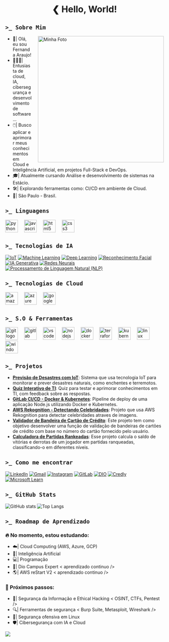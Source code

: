 <h1 align="center"> ❮ Hello, World! </h1>

##  `>_ Sobre Mim` 
<div>
  <img src="https://www.shutterstock.com/shutterstock/videos/1108397841/thumb/1.jpg?ip=x480" alt="Minha Foto" width="400" align="right" style="margin-left: 20px;" />
  <ul>
    <li>👋|  Olá, eu sou Fernanda Araujo!</li>
    <li>👩🏻‍💻|  Entusiasta de cloud, IA, cibersegurança e desenvolvimento de software...</li>
    <li>🖱️|  Busco aplicar e aprimorar meus conhecimentos em Cloud e Inteligência Artificial, em projetos Full-Stack e DevOps.</li>
    <li>🎓|  Atualmente cursando Análise e desenvolvimento de sistemas na Estácio.</li>
    <li>🛠️|  Explorando ferramentas como: CI/CD em ambiente de Cloud.</li>
    <li>📍|  São Paulo - Brasil.</li>
  </ul>
</div>

##  `>_ Linguagens`
<div align="left">
  <img src="https://cdn.jsdelivr.net/gh/devicons/devicon/icons/python/python-original.svg" height="40" alt="python logo"  />
  <img width="12" />
  <img src="https://skillicons.dev/icons?i=js" height="40" alt="javascript logo"  />
  <img width="12" />
  <img src="https://skillicons.dev/icons?i=html" height="40" alt="html5 logo"  />
  <img width="12" />
  <img src="https://skillicons.dev/icons?i=css" height="40" alt="css3 logo"  />
  <img width="12" />
</div>

## `>_ Tecnologias de IA`
[![IoT](https://img.shields.io/badge/IoT-FFC0CB?style=for-the-badge&logoColor=white)](https://www.google.com/search?q=Internet+das+Coisas)
[![Machine Learning](https://img.shields.io/badge/Machine%20Learning-FFC0CB?style=for-the-badge&logoColor=white)](https://www.google.com/search?q=Machine+Learning)
[![Deep Learning](https://img.shields.io/badge/Deep%20Learning-FFC0CB?style=for-the-badge&logoColor=white)](https://www.google.com/search?q=Deep+Learning)
[![Reconhecimento Facial](https://img.shields.io/badge/Reconhecimento%20Facial-FFC0CB?style=for-the-badge&logoColor=white)](https://www.google.com/search?q=Reconhecimento+Facial)
[![IA Generativa](https://img.shields.io/badge/IA%20Generativa-FFC0CB?style=for-the-badge&logoColor=white)](https://www.google.com/search?q=IA+Generativa)
[![Redes Neurais](https://img.shields.io/badge/Redes%20Neurais-FFC0CB?style=for-the-badge&logoColor=white)](https://www.google.com/search?q=Redes+Neurais)  
[![Processamento de Linguagem Natural (NLP)](https://img.shields.io/badge/NLP-FFC0CB?style=for-the-badge&logoColor=white)](https://www.google.com/search?q=Processamento+de+Linguagem+Natural) 

## `>_ Tecnologias de Cloud`
<div align="left">
  <img src="https://skillicons.dev/icons?i=aws" height="40" alt="amazonwebservices logo"  />
  <img width="12" />
  <img src="https://skillicons.dev/icons?i=azure" height="40" alt="azure logo"  />
  <img width="12" />
  <img src="https://skillicons.dev/icons?i=gcp" height="40" alt="googlecloud logo"  />
</div>

## `>_ S.O & Ferramentas`
<div align="left">
  <img src="https://cdn.jsdelivr.net/gh/devicons/devicon/icons/git/git-original.svg" height="40" alt="git logo"  />
  <img width="12" />
  <img src="https://cdn.jsdelivr.net/gh/devicons/devicon/icons/gitlab/gitlab-original.svg" height="40" alt="gitlab logo"  />
  <img width="12" />
  <img src="https://cdn.jsdelivr.net/gh/devicons/devicon/icons/vscode/vscode-original.svg" height="40" alt="vscode logo"  />
  <img width="12" />
  <img src="https://cdn.jsdelivr.net/gh/devicons/devicon/icons/nodejs/nodejs-original.svg" height="40" alt="nodejs logo"  />
  <img width="12" />
  <img src="https://cdn.jsdelivr.net/gh/devicons/devicon/icons/docker/docker-original.svg" height="40" alt="docker logo"  />
  <img width="12" />
  <img src="https://cdn.jsdelivr.net/gh/devicons/devicon/icons/terraform/terraform-original.svg" height="40" alt="terraform logo"  />
  <img width="12" />
  <img src="https://cdn.simpleicons.org/kubernetes/326CE5" height="40" alt="kubernetes logo"  />
  <img width="12" />
  <img src="https://cdn.jsdelivr.net/gh/devicons/devicon/icons/linux/linux-original.svg" height="40" alt="linux logo"  />
  <img width="12" />
  <img src="https://cdn.jsdelivr.net/gh/devicons/devicon/icons/windows8/windows8-original.svg" height="40" alt="windows8 logo"  />
 
</div>

## `>_ Projetos`

- **[Previsão de Desastres com IoT](https://github.com/AraujoTech1/Projeto-IoT-Previsao-Desastres)**: Sistema que usa tecnologia IoT para monitorar e prever desastres naturais, como enchentes e terremotos.
- **[Quiz Interativo de TI](https://github.com/AraujoTech1/quiz-interativo-ti)**: Quiz para testar e aprimorar conhecimentos em TI, com feedback sobre as respostas.
- **[GitLab CI/CD - Docker & Kubernetes](https://github.com/AraujoTech1/GitLabCICD-Docker-Kubernetes)**: Pipeline de deploy de uma aplicação Node.js utilizando Docker e Kubernetes.
- **[AWS Rekognition - Detectando Celebridades](https://github.com/AraujoTech1/aws-rekognition-detectando-celebridades)**: Projeto que usa AWS Rekognition para detectar celebridades atraves de imagens.
- **[Validador de Bandeira de Cartão de Crédito](https://github.com/AraujoTech1/validadorcartao)**: Este projeto tem como objetivo desenvolver uma função de validação de bandeiras de cartões de crédito com base no número do cartão fornecido pelo usuário.
- **[Calculadora de Partidas Rankeadas](https://github.com/AraujoTech1/calculadora-partidas)**: Esse projeto  calcula o saldo de vitórias e derrotas de um jogador em partidas ranqueadas, classificando-o em diferentes níveis.

## `>_ Como me encontrar`

[![LinkedIn](https://img.shields.io/badge/LinkedIn-9370DB?style=for-the-badge&logo=linkedin&logoColor=white&labelColor=9370DB)](https://www.linkedin.com/in/fernandaaraujo1)
[![Gmail](https://img.shields.io/badge/Gmail-9370DB?style=for-the-badge&logo=gmail&logoColor=white&labelColor=9370DB)](mailto:xfernandaaraujo@gmail.com)
[![Instagram](https://img.shields.io/badge/Instagram-9370DB?style=for-the-badge&logo=instagram&logoColor=white&labelColor=9370DB)](https://www.instagram.com/AraujoTech1)
[![GitLab](https://img.shields.io/badge/GitLab-9370DB?style=for-the-badge&logo=gitlab&logoColor=white&labelColor=9370DB)](https://gitlab.com/xfernandaaraujo)
[![DIO](https://img.shields.io/badge/DIO-9370DB?style=for-the-badge&logo=codeforces&logoColor=white&labelColor=9370DB)](https://www.dio.me/users/xfernandaaraujo) 
[![Credly](https://img.shields.io/badge/Credly-9370DB?style=for-the-badge&logo=acclaim&logoColor=white&labelColor=9370DB)](https://www.credly.com/users/fernandaaraujo1)  
[![Microsoft Learn](https://img.shields.io/badge/Microsoft_Learn-9370DB?style=for-the-badge&logo=microsoft&logoColor=white&labelColor=9370DB)](https://learn.microsoft.com/en-us/users/fernandaaraujo-0696/?tab=credentials-tab)  


## `>_ GitHub Stats`

![GitHub stats](https://github-readme-stats.vercel.app/api?username=AraujoTech1&show_icons=true&theme=radical)
![Top Langs](https://github-readme-stats.vercel.app/api/top-langs/?username=AraujoTech1&layout=compact&theme=radical)

## `>_ Roadmap de Aprendizado`

### 🔥 No momento, estou estudando:
- ☁️| Cloud Computing (AWS, Azure, GCP)
- 🤖| Inteligência Artificial
- 💻| Programação
- 📱| Dio Campus Expert < aprendizado continuo />
- 🌎| AWS reStart V2 < aprendizado continuo />

### 🎯 Próximos passos:
- 🔐| Segurança da Informação e Ethical Hacking < OSINT, CTFs, Pentest />
- 🔍| Ferramentas de segurança < Burp Suite, Metasploit, Wireshark />
- 🐧| Segurança ofensiva em Linux
- 🛡️| Cibersegurança com IA e Cloud

<img src="https://camo.githubusercontent.com/100f9ff90e206d59a4d8773be33c36be07ae69e9e8727fcd6fbfd4311f8409c0/68747470733a2f2f63617073756c652d72656e6465722e76657263656c2e6170702f6170693f747970653d776176696e67266865696768743d31303026636f6c6f723d6772616469656e742673656374696f6e3d666f6f74657226726576657273616c3d66616c7365267465787442673d66616c736526666f6e74416c69676e3d353026726f746174653d2d31" />

